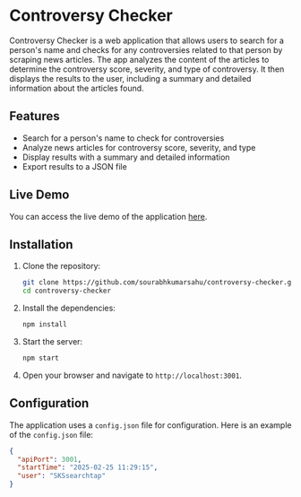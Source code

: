 # Controversy Checker

Controversy Checker is a web application that allows users to search for a person's name and checks for any controversies related to that person by scraping news articles. The app analyzes the content of the articles to determine the controversy score, severity, and type of controversy. It then displays the results to the user, including a summary and detailed information about the articles found.

## Features

- Search for a person's name to check for controversies
- Analyze news articles for controversy score, severity, and type
- Display results with a summary and detailed information
- Export results to a JSON file

## Live Demo

You can access the live demo of the application [here](https://controversy-checker-production.up.railway.app/).

## Installation

1. Clone the repository:
    ```sh
    git clone https://github.com/sourabhkumarsahu/controversy-checker.git
    cd controversy-checker
    ```

2. Install the dependencies:
    ```sh
    npm install
    ```

3. Start the server:
    ```sh
    npm start
    ```
   

4. Open your browser and navigate to `http://localhost:3001`.

## Configuration

The application uses a `config.json` file for configuration. Here is an example of the `config.json` file:
```json
{
  "apiPort": 3001,
  "startTime": "2025-02-25 11:29:15",
  "user": "SKSsearchtap"
}
